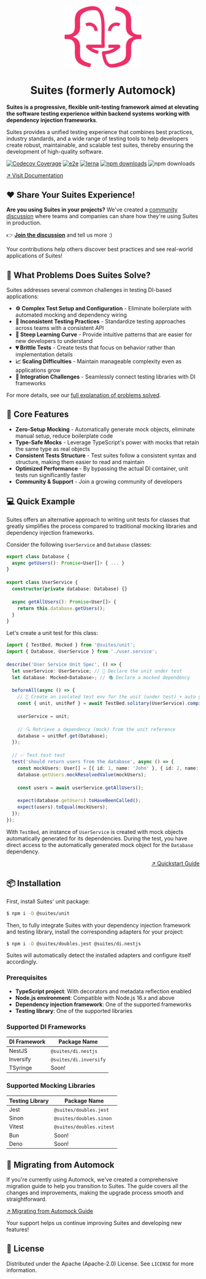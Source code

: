 <p align="center">
  <img width="200" src="https://raw.githubusercontent.com/suites-dev/suites/master/logo.png" alt="Logo" />
</p>

<h1 align="center">Suites (formerly Automock)</h1>

**Suites is a progressive, flexible unit-testing framework aimed at elevating the software testing experience within
backend systems working with dependency injection frameworks**.

Suites provides a unified testing experience that combines best practices, industry standards, and a wide range of
testing tools to help developers create robust, maintainable, and scalable test suites, thereby ensuring the development
of high-quality software.

[![Codecov Coverage](https://img.shields.io/codecov/c/github/suites-dev/suites/master.svg?style=flat-square)](https://codecov.io/gh/suites-dev/suites)
[![e2e](https://github.com/suites-dev/suites/actions/workflows/e2e.yml/badge.svg?branch=master)](https://github.com/suites-dev/suites/actions)
[![lerna](https://img.shields.io/badge/maintained%20with-lerna-cc00ff.svg)](https://lerna.js.org/)
[![npm downloads](https://img.shields.io/npm/dm/@suites/unit.svg?label=%40suites%2Funit)](https://npmjs.org/package/@suites/unit "View this project on npm")
![npm downloads](https://img.shields.io/npm/dm/@automock/jest.svg?label=%40automock%2Fjest)

[↗️ Visit Documentation](https://suites.dev/docs)

## ❤️ Share Your Suites Experience!

**Are you using Suites in your projects?** We've created a [community discussion](https://github.com/suites-dev/suites/discussions/categories/q-a) where teams and companies can share how they're using Suites in production.

👉 **[Join the discussion](https://github.com/suites-dev/suites/discussions/categories/q-a)** and tell us more :)

Your contributions help others discover best practices and see real-world applications of Suites!

## 🎯 What Problems Does Suites Solve?

Suites addresses several common challenges in testing DI-based applications:

- **⚙️ Complex Test Setup and Configuration** - Eliminate boilerplate with automated mocking and dependency wiring
- **🧩 Inconsistent Testing Practices** - Standardize testing approaches across teams with a consistent API
- **🧠 Steep Learning Curve** - Provide intuitive patterns that are easier for new developers to understand
- **💔 Brittle Tests** - Create tests that focus on behavior rather than implementation details
- **📈 Scaling Difficulties** - Maintain manageable complexity even as applications grow
- **🔌 Integration Challenges** - Seamlessly connect testing libraries with DI frameworks

For more details, see our [full explanation of problems solved](https://suites.dev/docs/overview/problems-solved/).

## 🚀 Core Features

- **Zero-Setup Mocking** - Automatically generate mock objects, eliminate manual setup, reduce boilerplate code
- **Type-Safe Mocks** - Leverage TypeScript's power with mocks that retain the same type as real objects
- **Consistent Tests Structure** - Test suites follow a consistent syntax and structure, making them easier to read and
  maintain
- **Optimized Performance** - By bypassing the actual DI container, unit tests run significantly faster
- **Community & Support** - Join a growing community of developers

## 💻 Quick Example

Suites offers an alternative approach to writing unit tests for classes that greatly simplifies the process compared to
traditional mocking libraries and dependency injection frameworks.

Consider the following `UserService` and `Database` classes:

```typescript
export class Database {
  async getUsers(): Promise<User[]> { ... }
}

export class UserService {
  constructor(private database: Database) {}

  async getAllUsers(): Promise<User[]> {
    return this.database.getUsers();
  }
}
```

Let's create a unit test for this class:

```typescript
import { TestBed, Mocked } from '@suites/unit';
import { Database, UserService } from './user.service';

describe('User Service Unit Spec', () => {
  let userService: UserService; // 🧪 Declare the unit under test
  let database: Mocked<Database>; // 🎭 Declare a mocked dependency

  beforeAll(async () => {
    // 🚀 Create an isolated test env for the unit (under test) + auto generated mock objects
    const { unit, unitRef } = await TestBed.solitary(UserService).compile();

    userService = unit;

    // 🔍 Retrieve a dependency (mock) from the unit reference
    database = unitRef.get(Database);
  });

  // ✅ Test test test
  test('should return users from the database', async () => {
    const mockUsers: User[] = [{ id: 1, name: 'John' }, { id: 2, name: 'Jane' }];
    database.getUsers.mockResolvedValue(mockUsers);

    const users = await userService.getAllUsers();

    expect(database.getUsers).toHaveBeenCalled();
    expect(users).toEqual(mockUsers);
  });
});
```

With `TestBed`, an instance of `UserService` is created with mock objects automatically generated for its dependencies.
During the test, you have direct access to the automatically generated mock object for the `Database` dependency.

<p align="right"><a href="https://suites.dev/docs/overview/quickstart">↗️ Quickstart Guide</a></p>

## 📦 Installation

First, install Suites' unit package:

```bash
$ npm i -D @suites/unit
```

Then, to fully integrate Suites with your dependency injection framework and testing library, install the corresponding
adapters for your project:

```bash
$ npm i -D @suites/doubles.jest @suites/di.nestjs
```

Suites will automatically detect the installed adapters and configure itself accordingly.

### Prerequisites

- **TypeScript project**: With decorators and metadata reflection enabled
- **Node.js environment**: Compatible with Node.js 16.x and above
- **Dependency injection framework**: One of the supported frameworks
- **Testing library**: One of the supported libraries

### Supported DI Frameworks

| DI Framework | Package Name           |
|--------------|------------------------|
| NestJS       | `@suites/di.nestjs`    |
| Inversify    | `@suites/di.inversify` |
| TSyringe     | Soon!                  |

### Supported Mocking Libraries

| Testing Library | Package Name             |
|-----------------|--------------------------|
| Jest            | `@suites/doubles.jest`   |
| Sinon           | `@suites/doubles.sinon`  |
| Vitest          | `@suites/doubles.vitest` |
| Bun             | Soon!                    |
| Deno            | Soon!                    |

## 🔄 Migrating from Automock

If you're currently using Automock, we've created a comprehensive migration guide to help you transition to Suites. The
guide covers all the changes and improvements, making the upgrade process smooth and straightforward.

[↗️ Migrating from Automock Guide](https://suites.dev/docs/overview/migrating-from-automock/)

Your support helps us continue improving Suites and developing new features!

## 📜 License

Distributed under the Apache (Apache-2.0) License. See `LICENSE` for more information. 